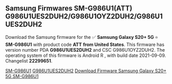 <h2>Samsung Firmwares SM-G986U1(ATT) G986U1UES2DUH2/G986U1OYZ2DUH2/G986U1UES2DUH2</h2>
Download the Samsung firmware for the ✅ <strong>Samsung Galaxy S20+ 5G </strong> ⭐ <strong>SM-G986U1</strong> with product code <strong>ATT</strong> <strong> from United States</strong>. This firmware has version number PDA <strong>G986U1UES2DUH2</strong> and CSC G986U1OYZ2DUH2. The operating system of this firmware is Android R , with build date 2021-09-09. Changelist <strong>22299651</strong>.


[SM-G986U1](https://samfirm.shop/samsung/model/SM-G986U1)
[G986U1UES2DUH2](https://samfirm.shop/samsung/pda/G986U1UES2DUH2)
[Download Firmware Samsung Galaxy S20+ 5G SM-G986U1](https://samfirm.shop/samsung/firmware/454254)
